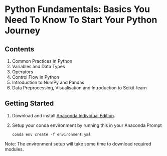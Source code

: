 # Python Fundamentals: Basics You Need To Know To Start Your Python Journey


## Contents
1. Common Practices in Python
2. Variables and Data Types
3. Operators
4. Control Flow in Python
5. Introduction to NumPy and Pandas
6. Data Preprocessing, Visualisation and Introduction to Scikit-learn

## Getting Started

1. Download and install [Anaconda Individual Edition](https://www.anaconda.com/products/individual).
2. Setup your conda environment by running this in your Anaconda Prompt

     `conda env create -f environment.yml`

Note: The environment setup will take some time to download required modules.
